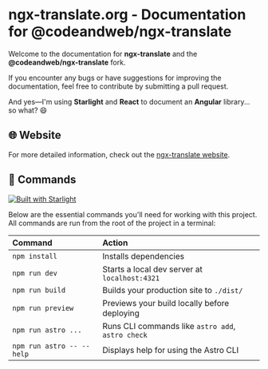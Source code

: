 # ngx-translate.org - Documentation for @codeandweb/ngx-translate

Welcome to the documentation for **ngx-translate** and the **@codeandweb/ngx-translate** fork. 

If you encounter any bugs or have suggestions for improving the documentation, feel free to contribute by submitting a pull request.

And yes—I'm using **Starlight** and **React** to document an **Angular** library... so what? 😄


## 🌐 Website

For more detailed information, check out the [ngx-translate website](https://ngx-translate.org).


## 🧞 Commands

[![Built with Starlight](https://astro.badg.es/v2/built-with-starlight/tiny.svg)](https://starlight.astro.build)

Below are the essential commands you'll need for working with this project. All commands are run from the root of the project in a terminal:

| Command                   | Action                                           |
| :------------------------ | :----------------------------------------------- |
| `npm install`             | Installs dependencies                            |
| `npm run dev`             | Starts a local dev server at `localhost:4321`    |
| `npm run build`           | Builds your production site to `./dist/`         |
| `npm run preview`         | Previews your build locally before deploying     |
| `npm run astro ...`       | Runs CLI commands like `astro add`, `astro check`|
| `npm run astro -- --help` | Displays help for using the Astro CLI            |

